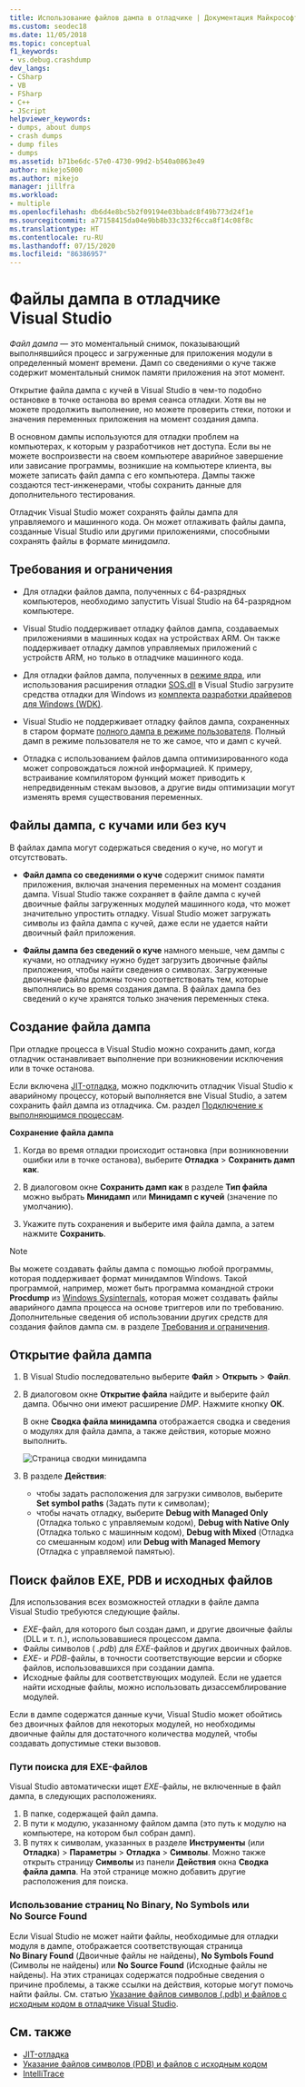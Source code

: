 ```yaml
---
title: Использование файлов дампа в отладчике | Документация Майкрософт
ms.custom: seodec18
ms.date: 11/05/2018
ms.topic: conceptual
f1_keywords:
- vs.debug.crashdump
dev_langs:
- CSharp
- VB
- FSharp
- C++
- JScript
helpviewer_keywords:
- dumps, about dumps
- crash dumps
- dump files
- dumps
ms.assetid: b71be6dc-57e0-4730-99d2-b540a0863e49
author: mikejo5000
ms.author: mikejo
manager: jillfra
ms.workload:
- multiple
ms.openlocfilehash: db6d4e8bc5b2f09194e03bbadc8f49b773d24f1e
ms.sourcegitcommit: a77158415da04e9bb8b33c332f6cca8f14c08f8c
ms.translationtype: HT
ms.contentlocale: ru-RU
ms.lasthandoff: 07/15/2020
ms.locfileid: "86386957"
---
```

# <a name="dump-files-in-the-visual-studio-debugger"></a>Файлы дампа в отладчике Visual Studio

<a name="BKMK_What_is_a_dump_file_"></a> *Файл дампа* — это моментальный снимок, показывающий выполнявшийся процесс и загруженные для приложения модули в определенный момент времени. Дамп со сведениями о куче также содержит моментальный снимок памяти приложения на этот момент.

Открытие файла дампа с кучей в Visual Studio в чем-то подобно остановке в точке останова во время сеанса отладки. Хотя вы не можете продолжить выполнение, но можете проверить стеки, потоки и значения переменных приложения на момент создания дампа.

В основном дампы используются для отладки проблем на компьютерах, к которым у разработчиков нет доступа. Если вы не можете воспроизвести на своем компьютере аварийное завершение или зависание программы, возникшие на компьютере клиента, вы можете записать файл дампа с его компьютера. Дампы также создаются тест-инженерами, чтобы сохранить данные для дополнительного тестирования.

Отладчик Visual Studio может сохранять файлы дампа для управляемого и машинного кода. Он может отлаживать файлы дампа, созданные Visual Studio или другими приложениями, способными сохранять файлы в формате *минидампа*.

## <a name="requirements-and-limitations"></a><a name="BKMK_Requirements_and_limitations"></a> Требования и ограничения

- Для отладки файлов дампа, полученных с 64-разрядных компьютеров, необходимо запустить Visual Studio на 64-разрядном компьютере.

- Visual Studio поддерживает отладку файлов дампа, создаваемых приложениями в машинных кодах на устройствах ARM. Он также поддерживает отладку дампов управляемых приложений с устройств ARM, но только в отладчике машинного кода.

- Для отладки файлов дампа, полученных в [режиме ядра](/windows-hardware/drivers/debugger/kernel-mode-dump-files), или использования расширения отладки [SOS.dll](/dotnet/framework/tools/sos-dll-sos-debugging-extension) в Visual Studio загрузите средства отладки для Windows из [комплекта разработки драйверов для Windows (WDK)](/windows-hardware/drivers/download-the-wdk).

- Visual Studio не поддерживает отладку файлов дампа, сохраненных в старом формате [полного дампа в режиме пользователя](/windows/desktop/wer/collecting-user-mode-dumps). Полный дамп в режиме пользователя не то же самое, что и дамп с кучей.

- Отладка с использованием файлов дампа оптимизированного кода может сопровождаться ложной информацией. К примеру, встраивание компилятором функций может приводить к непредвиденным стекам вызовов, а другие виды оптимизации могут изменять время существования переменных.

## <a name="dump-files-with-or-without-heaps"></a><a name="BKMK_Dump_files__with_or_without_heaps"></a> Файлы дампа, с кучами или без куч

В файлах дампа могут содержаться сведения о куче, но могут и отсутствовать.

- **Файл дампа со сведениями о куче** содержит снимок памяти приложения, включая значения переменных на момент создания дампа. Visual Studio также сохраняет в файле дампа с кучей двоичные файлы загруженных модулей машинного кода, что может значительно упростить отладку. Visual Studio может загружать символы из файла дампа с кучей, даже если не удается найти двоичный файл приложения.

- **Файлы дампа без сведений о куче** намного меньше, чем дампы с кучами, но отладчику нужно будет загрузить двоичные файлы приложения, чтобы найти сведения о символах. Загруженные двоичные файлы должны точно соответствовать тем, которые выполнялись во время создания дампа. В файлах дампа без сведений о куче хранятся только значения переменных стека.

## <a name="create-a-dump-file"></a><a name="BKMK_Create_a_dump_file"></a> Создание файла дампа

При отладке процесса в Visual Studio можно сохранить дамп, когда отладчик останавливает выполнение при возникновении исключения или в точке останова.

Если включена [JIT-отладка](../debugger/just-in-time-debugging-in-visual-studio.md), можно подключить отладчик Visual Studio к аварийному процессу, который выполняется вне Visual Studio, а затем сохранить файл дампа из отладчика. См. раздел [Подключение к выполняющимся процессам](../debugger/attach-to-running-processes-with-the-visual-studio-debugger.md).

**Сохранение файла дампа**

1. Когда во время отладки происходит остановка (при возникновении ошибки или в точке останова), выберите **Отладка** > **Сохранить дамп как**.

1. В диалоговом окне **Сохранить дамп как** в разделе **Тип файла** можно выбрать **Минидамп** или **Минидамп с кучей** (значение по умолчанию).

1. Укажите путь сохранения и выберите имя файла дампа, а затем нажмите **Сохранить**.

>[!NOTE]
>Вы можете создавать файлы дампа с помощью любой программы, которая поддерживает формат минидампов Windows. Такой программой, например, может быть программа командной строки **Procdump** из [Windows Sysinternals](https://technet.microsoft.com/sysinternals/default), которая может создавать файлы аварийного дампа процесса на основе триггеров или по требованию. Дополнительные сведения об использовании других средств для создания файлов дампа см. в разделе [Требования и ограничения](../debugger/using-dump-files.md#BKMK_Requirements_and_limitations).

## <a name="open-a-dump-file"></a><a name="BKMK_Open_a_dump_file"></a> Открытие файла дампа

1. В Visual Studio последовательно выберите **Файл** > **Открыть** > **Файл**.

1. В диалоговом окне **Открытие файла** найдите и выберите файл дампа. Обычно они имеют расширение *DMP*. Нажмите кнопку **ОК**.

   В окне **Сводка файла минидампа** отображается сводка и сведения о модулях для файла дампа, а также действия, которые можно выполнить.

   ![Страница сводки минидампа](../debugger/media/dbg_dump_summarypage.png "Страница сводки минидампа")

1. В разделе **Действия**:
   - чтобы задать расположения для загрузки символов, выберите **Set symbol paths** (Задать пути к символам);
   - чтобы начать отладку, выберите **Debug with Managed Only** (Отладка только с управляемым кодом), **Debug with Native Only** (Отладка только с машинным кодом), **Debug with Mixed** (Отладка со смешанным кодом) или **Debug with Managed Memory** (Отладка с управляемой памятью).

## <a name="find-exe-pdb-and-source-files"></a><a name="BKMK_Find_binaries__symbol___pdb__files__and_source_files"></a> Поиск файлов EXE, PDB и исходных файлов

Для использования всех возможностей отладки в файле дампа Visual Studio требуются следующие файлы.

- *EXE*-файл, для которого был создан дамп, и другие двоичные файлы (DLL и т. п.), использовавшиеся процессом дампа.
- Файлы символов ( *.pdb*) для *EXE*-файлов и других двоичных файлов.
- *EXE*- и *PDB*-файлы, в точности соответствующие версии и сборке файлов, использовавшихся при создании дампа.
- Исходные файлы для соответствующих модулей. Если не удается найти исходные файлы, можно использовать дизассемблирование модулей.

Если в дампе содержатся данные кучи, Visual Studio может обойтись без двоичных файлов для некоторых модулей, но необходимы двоичные файлы для достаточного количества модулей, чтобы создавать допустимые стеки вызовов.

### <a name="search-paths-for-exe-files"></a>Пути поиска для EXE-файлов

Visual Studio автоматически ищет *EXE*-файлы, не включенные в файл дампа, в следующих расположениях.

1. В папке, содержащей файл дампа.
2. В пути к модулю, указанному файлом дампа (это путь к модулю на компьютере, на котором был собран дамп).
3. В путях к символам, указанных в разделе **Инструменты** (или **Отладка**) > **Параметры** > **Отладка** > **Символы**. Можно также открыть страницу **Символы** из панели **Действия** окна **Сводка файла дампа**. На этой странице можно добавить другие расположения для поиска.

### <a name="use-the-no-binary-no-symbols-or-no-source-found-pages"></a>Использование страниц No Binary, No Symbols или No Source Found

Если Visual Studio не может найти файлы, необходимые для отладки модуля в дампе, отображается соответствующая страница **No Binary Found** (Двоичные файлы не найдены), **No Symbols Found** (Символы не найдены) или **No Source Found** (Исходные файлы не найдены). На этих страницах содержатся подробные сведения о причине проблемы, а также ссылки на действия, которые могут помочь найти файлы. См. статью [Указание файлов символов (.pdb) и файлов с исходным кодом в отладчике Visual Studio](../debugger/specify-symbol-dot-pdb-and-source-files-in-the-visual-studio-debugger.md).

## <a name="see-also"></a>См. также

- [JIT-отладка](../debugger/just-in-time-debugging-in-visual-studio.md)
- [Указание файлов символов (PDB) и файлов с исходным кодом](../debugger/specify-symbol-dot-pdb-and-source-files-in-the-visual-studio-debugger.md)
- [IntelliTrace](../debugger/intellitrace.md)
